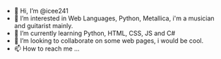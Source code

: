 - 👋 Hi, I’m @icee241
- 👀 I’m interested in Web Languages, Python, Metallica, i'm a musician and guitarist mainly.
- 🌱 I’m currently learning Python, HTML, CSS, JS and C#
- 💞️ I’m looking to collaborate on some web pages, i would be cool.
- 📫 How to reach me ...

<!---
icee241/icee241 is a ✨ special ✨ repository because its `README.md` (this file) appears on your GitHub profile.
You can click the Preview link to take a look at your changes.
--->

